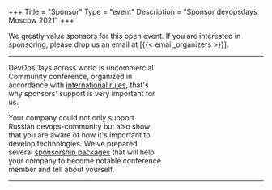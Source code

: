 +++
Title = "Sponsor"
Type = "event"
Description = "Sponsor devopsdays Moscow 2021"
+++

We greatly value sponsors for this open event.  If you are interested in sponsoring, please drop us an email at [{{< email_organizers >}}].

<hr>

<p style="width:60%">
DevOpsDays across world is uncommercial Community conference, organized in accordance with <a href="https://devopsdays.org/organizing/">international rules</a>, that's why sponsors' support is very important for us.
</p>

<p style="width:60%">
Your company could not only support Russian devops-community but also show that you are aware of how it's important to develop technologies. We've prepared several <a href="https://drive.google.com/open?id=1JhbJuR0WmCmWaVrORZEc62YczY-l6Pv6">sponsorship packages</a> that will help your company to become notable conference member and tell about yourself.
</p>

<hr/>
